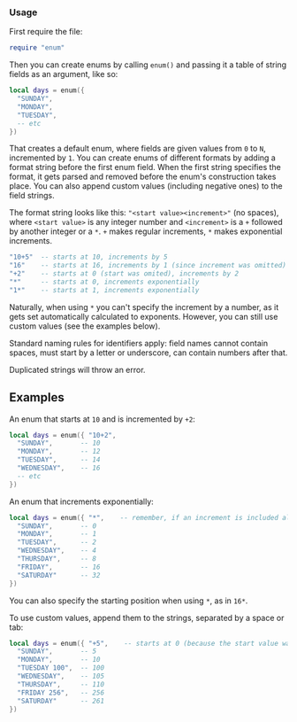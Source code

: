 ### Usage
First require the file:
```lua
require "enum"
```
Then you can create enums by calling `enum()` and passing it a table of string fields as an argument, like so:
```lua
local days = enum({
  "SUNDAY", 
  "MONDAY",
  "TUESDAY",
  -- etc
})
```
That creates a default enum, where fields are given values from `0` to `N`, incremented by `1`. You can create enums of different formats by adding a format string before the first enum field. When the first string specifies the format, it gets parsed and removed before the enum's construction takes place. You can also append custom values (including negative ones) to the field strings.

The format string looks like this: `"<start value><increment>"` (no spaces), where `<start value>` is any integer number and `<increment>` is a `+` followed by another integer or a `*`. `+` makes regular increments, `*` makes exponential increments.
```lua
"10+5"  -- starts at 10, increments by 5
"16"    -- starts at 16, increments by 1 (since increment was omitted)
"+2"    -- starts at 0 (start was omited), increments by 2
"*"     -- starts at 0, increments exponentially
"1*"    -- starts at 1, increments exponentially
```
Naturally, when using `*` you can't specify the increment by a number, as it gets set automatically calculated to exponents. However, you can still use custom values (see the examples below).

Standard naming rules for identifiers apply: field names cannot contain spaces, must start by a letter or underscore, can contain numbers after that.

Duplicated strings will throw an error. 

## Examples
An enum that starts at `10` and is incremented by `+2`:
```lua
local days = enum({ "10+2",
  "SUNDAY",       -- 10
  "MONDAY",       -- 12
  "TUESDAY",      -- 14
  "WEDNESDAY",    -- 16
  -- etc
})
```
An enum that increments exponentially:
```lua
local days = enum({ "*",    -- remember, if an increment is included along with `*`, it gets ignored
  "SUNDAY",       -- 0
  "MONDAY",       -- 1
  "TUESDAY",      -- 2
  "WEDNESDAY",    -- 4
  "THURSDAY",     -- 8
  "FRIDAY",       -- 16
  "SATURDAY"      -- 32
})
```
You can also specify the starting position when using `*`, as in `16*`.

To use custom values, append them to the strings, separated by a space or tab:
```lua
local days = enum({ "+5",    -- starts at 0 (because the start value was omitted), and increments by 5
  "SUNDAY",       -- 5
  "MONDAY",       -- 10
  "TUESDAY 100",  -- 100
  "WEDNESDAY",    -- 105
  "THURSDAY",     -- 110
  "FRIDAY 256",   -- 256
  "SATURDAY"      -- 261
})
```
